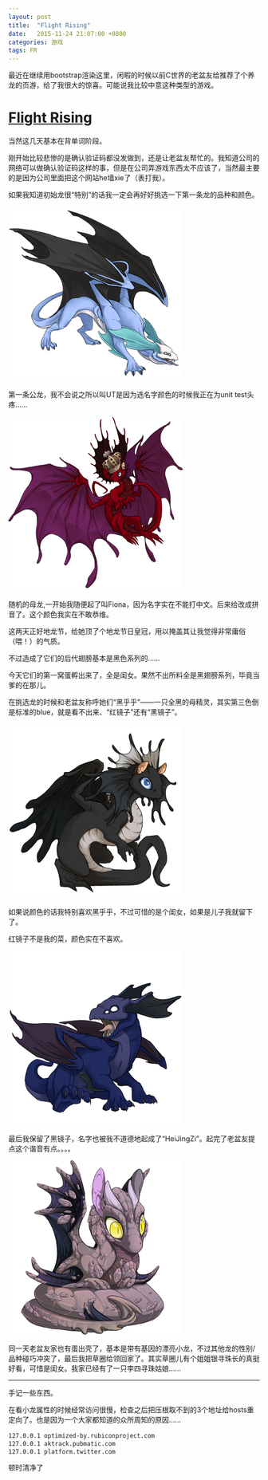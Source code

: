 ```yaml
---
layout: post
title:  "Flight Rising"
date:   2015-11-24 21:07:00 +0800
categories: 游戏
tags: FR
---
```

最近在继续用bootstrap渲染这里，闲暇的时候以前C世界的老盆友给推荐了个养龙的页游，给了我很大的惊喜。可能说我比较中意这种类型的游戏。


# [Flight Rising](http://www.flightrising.com/) #

<!--more-->

当然这几天基本在背单词阶段。


刚开始比较悲惨的是确认验证码都没发做到，还是让老盆友帮忙的。我知道公司的网络可以做确认验证码这样的事，但是在公司弄游戏东西太不应该了，当然最主要的是因为公司里面把这个网站he墙xie了（表打我）。


如果我知道初始龙很“特别”的话我一定会再好好挑选一下第一条龙的品种和颜色。


![UT](/img/blog_fr_ut_1.png)

第一条公龙，我不会说之所以叫UT是因为选名字颜色的时候我正在为unit test头疼……


![UT](/img/blog_fr_fiano.png)

随机的母龙,一开始我随便起了叫Fiona，因为名字实在不能打中文。后来给改成拼音了。这个颜色我实在不敢恭维。


这两天正好地龙节，给她顶了个地龙节日皇冠，用以掩盖其让我觉得非常庸俗（喂！）的气质。


不过造成了它们的后代翅膀基本是黑色系列的……


今天它们的第一窝蛋孵出来了，全是闺女。果然不出所料全是黑翅膀系列，毕竟当爹的在那儿。


在挑选龙的时候和老盆友称呼她们“黑乎乎”——一只全黑的母精灵，其实第三色倒是标准的blue，就是看不出来、“红镜子”还有“黑镜子”。


![黑乎乎](/img/blog_fr_heihuhu.png)

如果说颜色的话我特别喜欢黑乎乎，不过可惜的是个闺女，如果是儿子我就留下了。


红镜子不是我的菜，颜色实在不喜欢。


![黑镜子](/img/blog_fr_heijingzi_1.png)

最后我保留了黑镜子，名字也被我不道德地起成了“HeiJingZi”。起完了老盆友提点这个谐音有点。。。。


![草圈](/img/blog_fr_caoquan_1.png)

同一天老盆友家也有蛋出壳了，基本是带有基因的漂亮小龙，不过其他龙的性别/品种碰巧冲突了，最后我把草圈给领回家了。其实草圈儿有个姐姐银寻珠长的真挺好看，可惜是闺女。我家已经有了一只李四寻珠姑娘……

---------------------------------------
手记一些东西。

在看小龙属性的时候经常访问很慢，检查之后把压根取不到的3个地址给hosts重定向了。也是因为一个大家都知道的众所周知的原因……

    127.0.0.1 optimized-by.rubiconproject.com
    127.0.0.1 aktrack.pubmatic.com
    127.0.0.1 platform.twitter.com

顿时清净了
